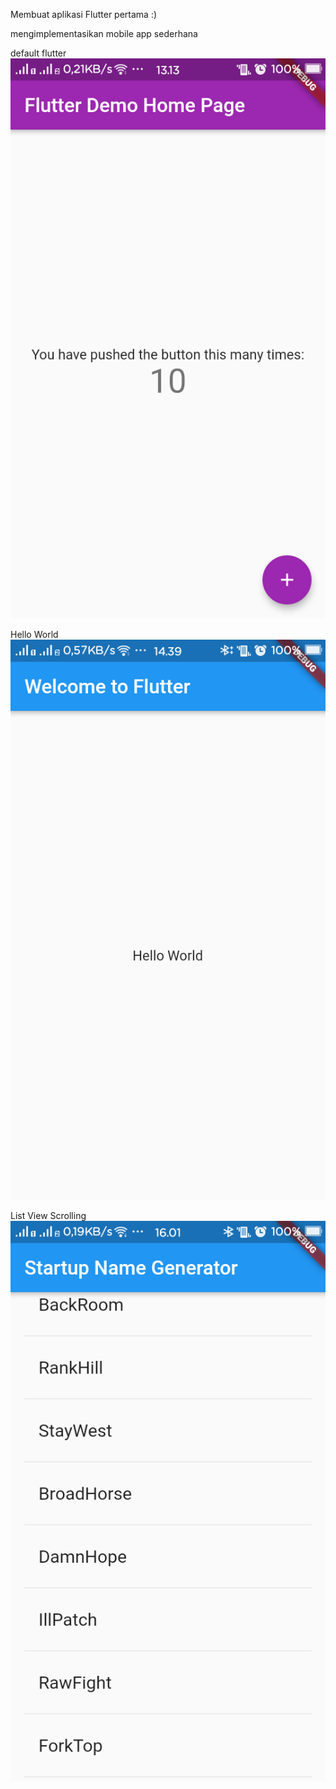 Membuat aplikasi Flutter pertama :)

mengimplementasikan mobile app sederhana 

default flutter
![image 1](https://github.com/nununganggriani/praxis-academy/blob/master/Novice/02-01/1.png)

Hello World
![image 2](https://github.com/nununganggriani/praxis-academy/blob/master/Novice/02-01/2.png)

List View Scrolling
![image 3](https://github.com/nununganggriani/praxis-academy/blob/master/Novice/02-01/3.png)
